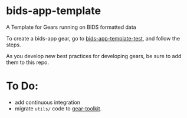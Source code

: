 # bids-app-template
A Template for Gears running on BIDS formatted data

To create a bids-app gear, go to [bids-app-template-test](https://github.com/flywheel-apps/bids-app-template-test), and follow the steps.

As you develop new best practices for developing gears, be sure to add them to this repo.

# To Do:
  * add continuous integration
  * migrate `utils/` code to [gear-toolkit](https://gitlab.com/flywheel-io/public/gear-toolkit).
